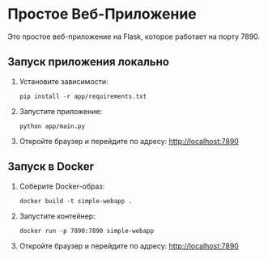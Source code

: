 # Простое Веб-Приложение

Это простое веб-приложение на Flask, которое работает на порту 7890.

## Запуск приложения локально

1. Установите зависимости:

   ```
   pip install -r app/requirements.txt
   ```

2. Запустите приложение:

   ```
   python app/main.py
   ```

3. Откройте браузер и перейдите по адресу: <http://localhost:7890>

## Запуск в Docker

1. Соберите Docker-образ:

   ```
   docker build -t simple-webapp .
   ```

2. Запустите контейнер:

   ```
   docker run -p 7890:7890 simple-webapp
   ```

3. Откройте браузер и перейдите по адресу: <http://localhost:7890>
